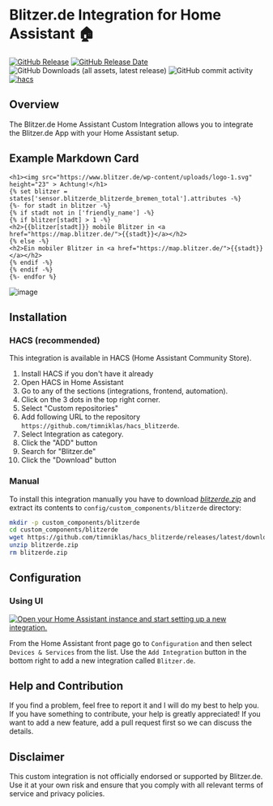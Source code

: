 # Blitzer.de Integration for Home Assistant 🏠

[![GitHub Release](https://img.shields.io/github/v/release/timniklas/hacs_blitzerde?sort=semver&style=for-the-badge&color=green)](https://github.com/timniklas/hacs_blitzerde/releases/)
[![GitHub Release Date](https://img.shields.io/github/release-date/timniklas/hacs_blitzerde?style=for-the-badge&color=green)](https://github.com/timniklas/hacs_blitzerde/releases/)
![GitHub Downloads (all assets, latest release)](https://img.shields.io/github/downloads/timniklas/hacs_blitzerde/latest/total?style=for-the-badge&label=Downloads%20latest%20Release)
![GitHub commit activity](https://img.shields.io/github/commit-activity/m/timniklas/hacs_blitzerde?style=for-the-badge)
[![hacs](https://img.shields.io/badge/HACS-Integration-blue.svg?style=for-the-badge)](https://github.com/hacs/integration)

## Overview

The Blitzer.de Home Assistant Custom Integration allows you to integrate the Blitzer.de App with your Home Assistant setup.


## Example Markdown Card

```
<h1><img src="https://www.blitzer.de/wp-content/uploads/logo-1.svg"  height="23" > Achtung!</h1>
{% set blitzer = states['sensor.blitzerde_blitzerde_bremen_total'].attributes -%}
{%- for stadt in blitzer -%}
{% if stadt not in ['friendly_name'] -%}
{% if blitzer[stadt] > 1 -%}
<h2>{{blitzer[stadt]}} mobile Blitzer in <a href="https://map.blitzer.de/">{{stadt}}</a></h2>
{% else -%}
<h2>Ein mobiler Blitzer in <a href="https://map.blitzer.de/">{{stadt}}</a></h2>
{% endif -%}
{% endif -%}
{%- endfor %}
```

![image](https://github.com/user-attachments/assets/0b1b3b3a-4196-4c88-a1c2-3fd261d0dc5b)

## Installation

### HACS (recommended)

This integration is available in HACS (Home Assistant Community Store).

1. Install HACS if you don't have it already
2. Open HACS in Home Assistant
3. Go to any of the sections (integrations, frontend, automation).
4. Click on the 3 dots in the top right corner.
5. Select "Custom repositories"
6. Add following URL to the repository `https://github.com/timniklas/hacs_blitzerde`.
7. Select Integration as category.
8. Click the "ADD" button
9. Search for "Blitzer.de"
10. Click the "Download" button

### Manual

To install this integration manually you have to download [_blitzerde.zip_](https://github.com/timniklas/hacs_blitzerde/releases/latest/) and extract its contents to `config/custom_components/blitzerde` directory:

```bash
mkdir -p custom_components/blitzerde
cd custom_components/blitzerde
wget https://github.com/timniklas/hacs_blitzerde/releases/latest/download/blitzerde.zip
unzip blitzerde.zip
rm blitzerde.zip
```

## Configuration

### Using UI

[![Open your Home Assistant instance and start setting up a new integration.](https://my.home-assistant.io/badges/config_flow_start.svg)](https://my.home-assistant.io/redirect/config_flow_start/?domain=blitzerde)

From the Home Assistant front page go to `Configuration` and then select `Devices & Services` from the list.
Use the `Add Integration` button in the bottom right to add a new integration called `Blitzer.de`.

## Help and Contribution

If you find a problem, feel free to report it and I will do my best to help you.
If you have something to contribute, your help is greatly appreciated!
If you want to add a new feature, add a pull request first so we can discuss the details.

## Disclaimer

This custom integration is not officially endorsed or supported by Blitzer.de.
Use it at your own risk and ensure that you comply with all relevant terms of service and privacy policies.
